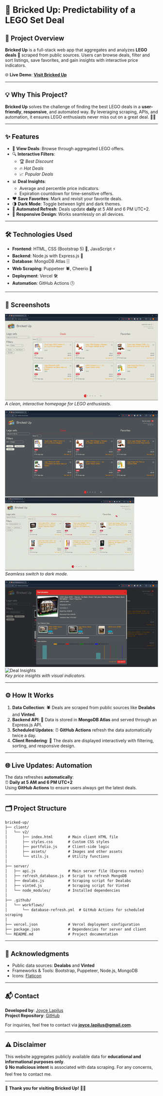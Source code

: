 # 🧱 Bricked Up: Predictability of a LEGO Set Deal

## 🚀 Project Overview

**Bricked Up** is a full-stack web app that aggregates and analyzes **LEGO deals** 🧩 scraped from public sources. Users can browse deals, filter and sort listings, save favorites, and gain insights with interactive price indicators.

🌐 **Live Demo**: [**Visit Bricked Up**](https://bricked-up.vercel.app)

---

## 💡 Why This Project?

**Bricked Up** solves the challenge of finding the best LEGO deals in a **user-friendly**, **responsive**, and automated way. By leveraging scraping, APIs, and automation, it ensures LEGO enthusiasts never miss out on a great deal. 🧱✨

---

## ✨ Features

- 🛒 **View Deals**: Browse through aggregated LEGO offers.
- 🔍 **Interactive Filters**:
  - 🏆 _Best Discount_
  - 🔥 _Hot Deals_
  - 📈 _Popular Deals_
- 📊 **Deal Insights**:
  - Average and percentile price indicators.
  - Expiration countdown for time-sensitive offers.
- ❤️ **Save Favorites**: Mark and revisit your favorite deals.
- 🌗 **Dark Mode**: Toggle between light and dark themes.
- 🔄 **Automated Refresh**: Deals update **daily** at 5 AM and 6 PM UTC+2.
- 📱 **Responsive Design**: Works seamlessly on all devices.

---

## 🛠️ Technologies Used

- **Frontend**: HTML, CSS (Bootstrap 5) 🎨, JavaScript ⚡
- **Backend**: Node.js with Express.js 🚀
- **Database**: MongoDB Atlas 🗄️
- **Web Scraping**: Puppeteer 🕷️, Cheerio 🌿
- **Deployment**: Vercel 🛠️
- **Automation**: GitHub Actions 🕒

---

## 📸 Screenshots

![Home Page](./assets/screenshots/homepage.png)  
_A clean, interactive homepage for LEGO enthusiasts._

![Dark Mode](./assets/screenshots/darkmode.png)  
![Dark Mode](./assets/screenshots/darkmode.gif)
\
_Seamless switch to dark mode._

![Deal Insights](./assets/screenshots/insights.png)  
![Deal Insights](./assets/screenshots/insights.gif)
\
_Key price insights with visual indicators._

---

## ⚙️ How It Works

1. **Data Collection**: 🕷️ Deals are scraped from public sources like **Dealabs** and **Vinted**.
2. **Backend API**: 📡 Data is stored in **MongoDB Atlas** and served through an Express.js API.
3. **Scheduled Updates**: ⏰ **GitHub Actions** refresh the data automatically twice a day.
4. **Client Rendering**: 🌟 The deals are displayed interactively with filtering, sorting, and responsive design.

---

## 🌐 Live Updates: Automation

The data refreshes **automatically**:  
⏰ **Daily at 5 AM and 6 PM UTC+2**  
Using **GitHub Actions** to ensure users always get the latest deals.

---

## 🗂️ Project Structure

```
bricked-up/
├── client/
│   └── v2/
│       ├── index.html       # Main client HTML file
│       ├── styles.css       # Custom CSS styles
│       ├── portfolio.js     # Client-side logic
│       ├── assets/          # Images and other assets
│       └── utils.js         # Utility functions
│
├── server/
│   ├── api.js               # Main server file (Express routes)
│   ├── refresh_database.js  # Script to refresh MongoDB
│   ├── dealabs.js           # Scraping script for Dealabs
│   ├── vinted.js            # Scraping script for Vinted
│   └── node_modules/        # Installed dependencies
│
├── .github/
│   └── workflows/
│       └── database-refresh.yml  # GitHub Actions for scheduled scraping
│
├── vercel.json              # Vercel deployment configuration
├── package.json             # Dependencies for server and client
└── README.md                # Project documentation
```

---

## 👑 Acknowledgments

- Public data sources: **Dealabs** and **Vinted**
- Frameworks & Tools: Bootstrap, Puppeteer, Node.js, MongoDB
- Icons: [Flaticon](https://flaticon.com/)

---

## 📬 Contact

**Developed by**: [Joyce Lapilus](https://github.com/atinyshrimp)  
**Project Repository**: [GitHub](https://github.com/atinyshrimp/lego)

For inquiries, feel free to contact via [**joyce.lapilus@gmail.com**](mailto:joyce.lapilus@gmail.com).

---

## ⚠️ Disclaimer

This website aggregates publicly available data for **educational and informational purposes only**.  
🔒 **No malicious intent** is associated with data scraping. For any concerns, feel free to contact me.

---

🎉 **Thank you for visiting Bricked Up!** 🧱✨
